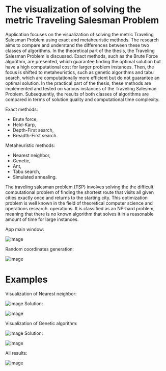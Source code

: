 # The visualization of solving the metric Traveling Salesman Problem

Application focuses on the visualization of solving the metric Traveling Salesman
Problem using exact and metaheuristic methods. The research aims to compare and understand
the differences between these two classes of algorithms. In the theoretical part of the thesis, the
Traveling Salesman Problem is discussed. Exact methods, such as the Brute Force algorithm,
are presented, which guarantee finding the optimal solution but have a high computational
cost for larger problem instances. Then, the focus is shifted to metaheuristics, such as genetic
algorithms and tabu search, which are computationally more efficient but do not guarantee
an optimal solution. In the practical part of the thesis, these methods are implemented and
tested on various instances of the Traveling Salesman Problem. Subsequently, the results of
both classes of algorithms are compared in terms of solution quality and computational time
complexity.

Exact methods:
- Brute force,
- Held-Karp,
- Depth-First search,
- Breadth-First search.

Metaheuristic methods:
- Nearest neighbor,
- Genetic,
- Ant,
- Tabu search,
- Simulated annealing.

The traveling salesman problem (TSP) involves solving the
the difficult computational problem of finding the shortest route that
visits all given cities exactly once and returns to the starting city. This
optimization problem is well known in the field of theoretical computer science and operations research.
operations. It is classified as an NP-hard problem, meaning that there is no known
algorithm that solves it in a reasonable amount of time for large instances.

App main window:

![image](https://github.com/czarnowskiadam/The_visualization_of_solving_the_metric_Traveling_Salesman_Problem/assets/73715546/dd8c622e-d9c8-46c8-a7fd-f00cb3be2a05)

Random coordinates generation:

![image](https://github.com/czarnowskiadam/The_visualization_of_solving_the_metric_Traveling_Salesman_Problem/assets/73715546/36eb5855-a7c4-4841-875a-4efb64644506)

# Examples
Visualization of Nearest neighbor:

![image](https://github.com/czarnowskiadam/The_visualization_of_solving_the_metric_Traveling_Salesman_Problem/assets/73715546/54c1f369-b008-4988-b4f9-a3ffc8781d24)
Solution:

![image](https://github.com/czarnowskiadam/The_visualization_of_solving_the_metric_Traveling_Salesman_Problem/assets/73715546/82ab41fc-0ed3-4928-8ef8-b39524f2d6dc)

Visualization of Genetic algorithm:

![image](https://github.com/czarnowskiadam/The_visualization_of_solving_the_metric_Traveling_Salesman_Problem/assets/73715546/f60595cc-b4fa-484d-9c8d-8f431adcdac2)
Solution:

![image](https://github.com/czarnowskiadam/The_visualization_of_solving_the_metric_Traveling_Salesman_Problem/assets/73715546/12d3909b-a807-4029-bd19-54a70419296e)

All results:

![image](https://github.com/czarnowskiadam/The_visualization_of_solving_the_metric_Traveling_Salesman_Problem/assets/73715546/8bb873ad-6fbc-4460-aa45-1097cacfed2a)

